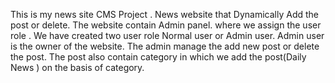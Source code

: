 This is my news site CMS Project . News website that Dynamically Add the post or delete. The website contain Admin panel. where we assign the user role . We have created two user role Normal user or Admin user.
Admin user is the owner of the website. The admin manage the add new post or delete the post. 
The post also contain category in which we add the post(Daily News ) on the basis of category.
